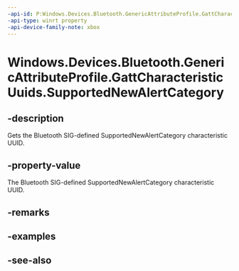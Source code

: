 ```yaml
---
-api-id: P:Windows.Devices.Bluetooth.GenericAttributeProfile.GattCharacteristicUuids.SupportedNewAlertCategory
-api-type: winrt property
-api-device-family-note: xbox
---
```


<!-- Property syntax
public System.Guid SupportedNewAlertCategory { get; }
-->

# Windows.Devices.Bluetooth.GenericAttributeProfile.GattCharacteristicUuids.SupportedNewAlertCategory

## -description
Gets the Bluetooth SIG-defined SupportedNewAlertCategory characteristic UUID.

## -property-value
The Bluetooth SIG-defined SupportedNewAlertCategory characteristic UUID.

## -remarks

## -examples

## -see-also
